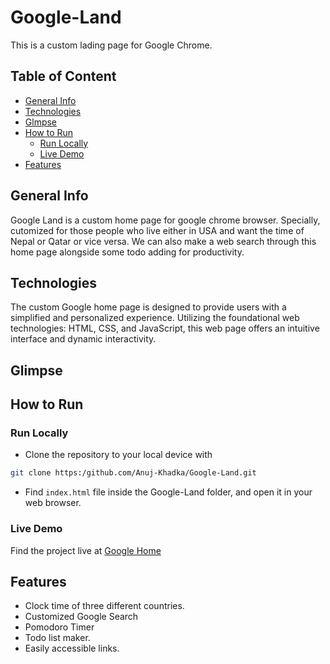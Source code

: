# Google-Land
This is a custom lading page for Google Chrome.

## Table of Content 
- [General Info](#general-info)
- [Technologies](#technologies)
- [Glmpse](#glimpse)
- [How to Run](#how-to-run)
    - [Run Locally](#run-locally)
    - [Live Demo]()
- [Features](#features)

## General Info
Google Land is a custom home page for google chrome browser. Specially, cutomized for those people who live either in USA and want the time of Nepal or Qatar or vice versa. We can also make a web search through this home page alongside some todo adding for productivity.

## Technologies
The custom Google home page is designed to provide users with a simplified and personalized experience. Utilizing the foundational web technologies: HTML, CSS, and JavaScript, this web page offers an intuitive interface and dynamic interactivity.

## Glimpse

## How to Run
### Run Locally
- Clone the repository to your local device with
```bash
git clone https:/github.com/Anuj-Khadka/Google-Land.git
```
- Find `index.html` file inside the Google-Land folder, and open it in your web browser.

### Live Demo
Find the project live at <a href="https://www.googhome.netlify.app">Google Home</a>

## Features
- Clock time of three different countries.
- Customized Google Search
- Pomodoro Timer
- Todo list maker.
- Easily accessible links.

